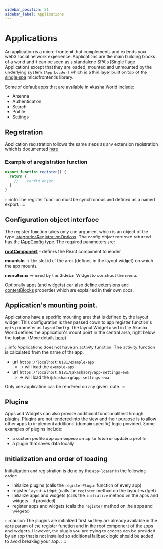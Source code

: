 ```yaml
---
sidebar_position: 51
sidebar_label: Applications
---
```


# Applications

An application is a micro-frontend that complements and extends your web3 social network experience. Applications are the main building blocks of a world and it can be seen as a standalone SPA's (Single Page Application) except that they
are loaded, mounted and unmounted by the underlying system `(App Loader)` which is a thin layer built on top of the [single-spa](https://single-spa.js.org/) microfrontends library.

Some of default apps that are available in Akasha World include:

- Antenna
- Authentication
- Search
- Profile
- Settings

## Registration
Application registration follows the same steps as any extension registration which is documented [here](./index.md#the-registration-part)

### Example of a registration function
```ts title="src/index.ts"
export function register() {
  return {
    // ...config object
  }
}
```

::::info
The register function must be synchronous and defined as a named export.
::::

## Configuration object interface

The register function takes only one argument which is an object of the type [IntegrationRegistrationOptions](https://github.com/AKASHAorg/akasha-core/blob/next/libs/typings/src/ui/app-loader.ts).
The config object returned returned has the [IAppConfig](https://github.com/AKASHAorg/akasha-core/blob/next/libs/typings/src/ui/extensions.ts#L45-L117) type. The required parameters are:

**[rootComponent](./app-loader.md)** - defines the React component to render

**mountsIn** -> the slot id of the area (defined in the layout widget) on which the app mounts.

**menuItems** -> used by the Sidebar Widget to construct the menu.

Optionally apps (and widgets) can also define
[extensions](./extension-points.md) and
[contentBlocks](./editor/content_blocks.md) properties which are explained in their own docs.

## Application's mounting point.

Applications have a specific mounting area that is defined by the layout widget. This configuration is then passed down to app register function's `opts` parameter as `layoutConfig`. The layout Widget used in the Akasha World defines the application's mount point in the central area, right below the topbar. (More details [here](../layout-widget.md))

:::info
Applications does not have an activity function. The activity function is calculated from the name of the app.
- url: `https://localhost:8181/example-app`
  - -> will load the `example-app`
- url: `https://localhost:8181/@akashaorg/app-settings-ewa`
  - -> will load the `@akashaorg/app-settings-ewa`

Only one application can be rendered on any given route.
:::

## Plugins

Apps and Widgets can also provide additional functionalities
through [plugins](plugins.md). Plugins are not rendered
into the view and their purpose is to allow other apps to implement additional (domain specific) logic provided. Some examples of plugins include:

- a custom profile app can expose an api to fetch or update a profile
- a plugin that saves data locally

## Initialization and order of loading

Initialization and registration is done by the `app-loader` in the following order:

- initialize plugins (calls the `registerPlugin` function of every app)
- register `layout-widget` (calls the `register` method on the layout-widget)
- initialize apps and widgets (calls the `initialize` method on the apps and widgets - if provided)
- register apps and widgets (calls the `register` method on the apps and widgets)

::::caution
The plugins are initialized first so they are already available in the `opts` param of the register function and in the root component of the apps and widgets. However, the plugin you are trying to access can be provided by an app that is not installed so additional fallback logic should be added to avoid breaking your app.
::::

